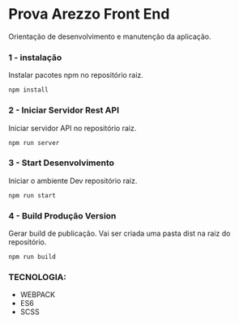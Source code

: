 # Prova Arezzo Front End

Orientação de desenvolvimento e manutenção da aplicação.


### 1 - instalação

Instalar pacotes npm no repositório raiz.

```
npm install
```

### 2 - Iniciar Servidor Rest API

Iniciar servidor API no repositório raiz.

```
npm run server
```

### 3 - Start Desenvolvimento

Iniciar o ambiente Dev repositório raiz.

```
npm run start
```

### 4 - Build Produção Version

Gerar build de publicação. Vai ser criada uma pasta dist na raiz do repositório.

```
npm run build
```

### TECNOLOGIA:

* WEBPACK
* ES6
* SCSS